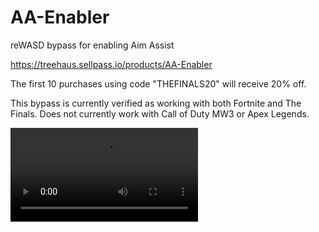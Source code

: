# AA-Enabler
reWASD bypass for enabling Aim Assist

https://treehaus.sellpass.io/products/AA-Enabler

The first 10 purchases using code "THEFINALS20" will receive 20% off.

This bypass is currently verified as working with both Fortnite and The Finals.
Does not currently work with Call of Duty MW3 or Apex Legends.

<video src="https://vimeo.com/907075461" width="300" />

